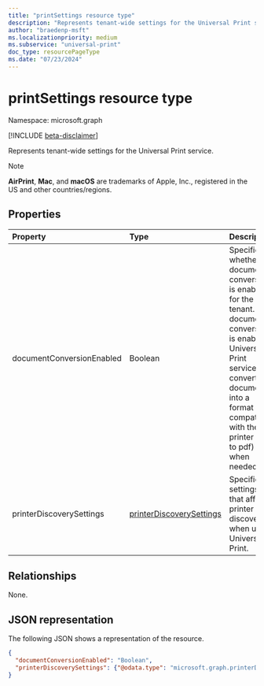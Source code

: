 ```yaml
---
title: "printSettings resource type"
description: "Represents tenant-wide settings for the Universal Print service."
author: "braedenp-msft"
ms.localizationpriority: medium
ms.subservice: "universal-print"
doc_type: resourcePageType
ms.date: "07/23/2024"
---
```


# printSettings resource type

Namespace: microsoft.graph

[!INCLUDE [beta-disclaimer](../../includes/beta-disclaimer.md)]

Represents tenant-wide settings for the Universal Print service.

> [!NOTE]
> **AirPrint**, **Mac**, and **macOS** are trademarks of Apple, Inc., registered in the US and other countries/regions.

## Properties
| Property     | Type        | Description |
|:-------------|:------------|:------------|
|documentConversionEnabled|Boolean|Specifies whether document conversion is enabled for the tenant. If document conversion is enabled, Universal Print service converts documents into a format compatible with the printer (xps to pdf) when needed.|
|printerDiscoverySettings|[printerDiscoverySettings](../resources/printerdiscoverysettings.md)|Specifies settings that affect printer discovery when using Universal Print.|

## Relationships

None.

## JSON representation

The following JSON shows a representation of the resource.
<!-- {
  "blockType": "resource",
  "optionalProperties": [

  ],
  "@odata.type": "microsoft.graph.printSettings"
}-->

```json
{
  "documentConversionEnabled": "Boolean",
  "printerDiscoverySettings": {"@odata.type": "microsoft.graph.printerDiscoverySettings"}
}
```
